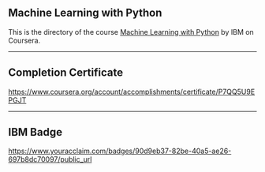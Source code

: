 ## Machine Learning with Python

This is the directory of the course [Machine Learning with Python](https://www.coursera.org/learn/machine-learning-with-python) by IBM on Coursera.

---

## Completion Certificate 
https://www.coursera.org/account/accomplishments/certificate/P7QQ5U9EPGJT

---

## IBM Badge
https://www.youracclaim.com/badges/90d9eb37-82be-40a5-ae26-697b8dc70097/public_url
